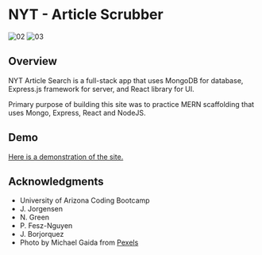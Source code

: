 # NYT - Article Scrubber

![02](https://user-images.githubusercontent.com/25511541/38263532-30db661a-3725-11e8-8da2-23e306eeae64.JPG)
![03](https://user-images.githubusercontent.com/25511541/38263541-33e9577c-3725-11e8-81b7-b741c19e46db.JPG)

## Overview

NYT Article Search is a full-stack app that uses MongoDB for database, Express.js framework for server, and React library for UI.   

Primary purpose of building this site was to practice MERN scaffolding that uses Mongo, Express, React and NodeJS.  

## Demo
[Here is a demonstration of the site.](https://nytreactarticlesearch.herokuapp.com/)

## Acknowledgments

* University of Arizona Coding Bootcamp
* J. Jorgensen
* N. Green
* P. Fesz-Nguyen
* J. Borjorquez
* Photo by Michael Gaida from 
[Pexels](https://www.pexels.com/photo/administration-articles-bank-black-and-white-261949/)